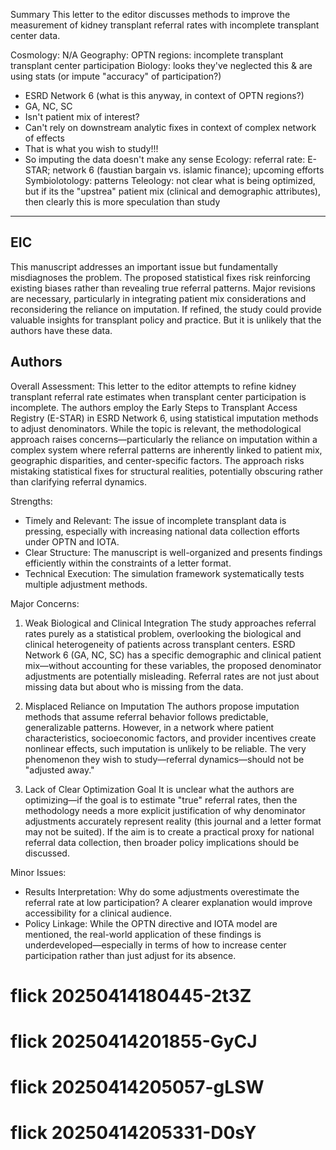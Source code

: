 Summary
This letter to the editor discusses methods to improve the measurement of kidney transplant referral rates with incomplete transplant center data.

Cosmology: N/A
Geography: OPTN regions: incomplete transplant transplant center participation
Biology: looks they've neglected this & are using stats (or impute "accuracy" of participation?)
   - ESRD Network 6 (what is this anyway, in context of OPTN regions?)
   - GA, NC, SC
   - Isn't patient mix of interest?
   - Can't rely on downstream analytic fixes in context of complex network of effects
   - That is what you wish to study!!! 
   - So imputing the data doesn't make any sense
Ecology: referral rate: E-STAR; network 6 (faustian bargain vs. islamic finance); upcoming efforts
Symbiolotology: patterns
Teleology: not clear what is being optimized, but if its the "upstrea" patient mix (clinical and demographic attributes), then clearly this is more speculation than study

---

## EIC
This manuscript addresses an important issue but fundamentally misdiagnoses the problem. The proposed statistical fixes risk reinforcing existing biases rather than revealing true referral patterns. Major revisions are necessary, particularly in integrating patient mix considerations and reconsidering the reliance on imputation. If refined, the study could provide valuable insights for transplant policy and practice.  But it is unlikely that the authors have these data.

## Authors
Overall Assessment: 
This letter to the editor attempts to refine kidney transplant referral rate estimates when transplant center participation is incomplete. The authors employ the Early Steps to Transplant Access Registry (E-STAR) in ESRD Network 6, using statistical imputation methods to adjust denominators. While the topic is relevant, the methodological approach raises concerns—particularly the reliance on imputation within a complex system where referral patterns are inherently linked to patient mix, geographic disparities, and center-specific factors. The approach risks mistaking statistical fixes for structural realities, potentially obscuring rather than clarifying referral dynamics.  

Strengths:
- Timely and Relevant: The issue of incomplete transplant data is pressing, especially with increasing national data collection efforts under OPTN and IOTA.  
- Clear Structure: The manuscript is well-organized and presents findings efficiently within the constraints of a letter format.  
- Technical Execution: The simulation framework systematically tests multiple adjustment methods.  


Major Concerns:

1. Weak Biological and Clinical Integration
The study approaches referral rates purely as a statistical problem, overlooking the biological and clinical heterogeneity of patients across transplant centers. ESRD Network 6 (GA, NC, SC) has a specific demographic and clinical patient mix—without accounting for these variables, the proposed denominator adjustments are potentially misleading. Referral rates are not just about missing data but about who is missing from the data.  

2. Misplaced Reliance on Imputation
The authors propose imputation methods that assume referral behavior follows predictable, generalizable patterns. However, in a network where patient characteristics, socioeconomic factors, and provider incentives create nonlinear effects, such imputation is unlikely to be reliable. The very phenomenon they wish to study—referral dynamics—should not be "adjusted away."

3. Lack of Clear Optimization Goal
It is unclear what the authors are optimizing—if the goal is to estimate "true" referral rates, then the methodology needs a more explicit justification of why denominator adjustments accurately represent reality (this journal and a letter format may not be suited). If the aim is to create a practical proxy for national referral data collection, then broader policy implications should be discussed.  


Minor Issues:
- Results Interpretation: Why do some adjustments overestimate the referral rate at low participation? A clearer explanation would improve accessibility for a clinical audience.  
- Policy Linkage: While the OPTN directive and IOTA model are mentioned, the real-world application of these findings is underdeveloped—especially in terms of how to increase center participation rather than just adjust for its absence.  






# flick 20250414180445-2t3Z
# flick 20250414201855-GyCJ
# flick 20250414205057-gLSW
# flick 20250414205331-D0sY
